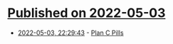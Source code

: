 # [Published on 2022-05-03](index.md)

* [2022-05-03, 22:29:43](https://news.ycombinator.com/item?id=31254417) - [Plan C Pills](https://www.plancpills.org/)
